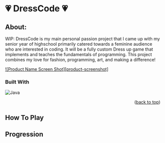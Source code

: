 # 💗 DressCode 💗

## About: 
WIP: DressCode is my main personal passion project that I came up with my senior year of highschool primarily catered towards a feminine audience who are interested in coding. It will be a fully custom Dress up game that implements and teaches the fundamentals of programming. This project combines my love for fashion, programming, art, and making a difference! 

[![Product Name Screen Shot][product-screenshot]](https://example.com)


### Built With

![Java](https://img.shields.io/badge/java-%23ED8B00.svg?style=for-the-badge&logo=openjdk&logoColor=white)

<p align="right">(<a href="#readme-top">back to top</a>)</p>


## How To Play



<!--### Prerequisites

This is an example of how to list things you need to use the software and how to install them.
* npm
  ```sh
  npm install npm@latest -g
  ```
  
### Installation

1. Get a free API Key at [https://example.com](https://example.com)
2. Clone the repo
   ```sh
   git clone https://github.com/github_username/repo_name.git
   ```
3. Install NPM packages
   ```sh
   npm install
   ```
4. Enter your API in `config.js`
   ```js
   const API_KEY = 'ENTER YOUR API';
   ```
5. Change git remote url to avoid accidental pushes to base project
   ```sh
   git remote set-url origin github_username/repo_name
   git remote -v # confirm the changes
   ```

<p align="right">(<a href="#readme-top">back to top</a>)</p>


-->

## Progression




<!--
See the [open issues](https://github.com/github_username/repo_name/issues) for a full list of current issues.

<p align="right">(<a href="#readme-top">back to top</a>)</p>
-->


